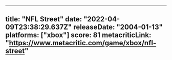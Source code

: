 
---
title: "NFL Street"
date: "2022-04-09T23:38:29.637Z"
releaseDate: "2004-01-13"
platforms: ["xbox"]
score: 81
metacriticLink: "https://www.metacritic.com/game/xbox/nfl-street"
---
